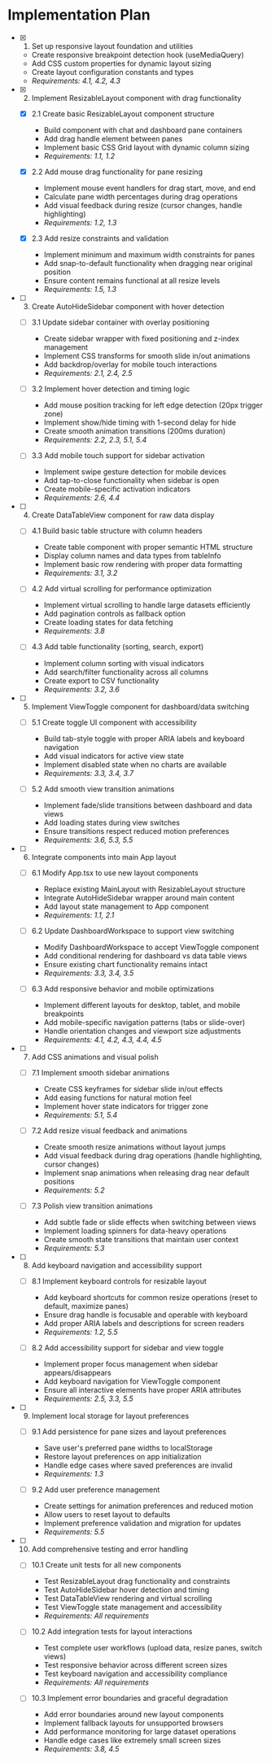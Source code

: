 # Implementation Plan

- [x] 1. Set up responsive layout foundation and utilities

  - Create responsive breakpoint detection hook (useMediaQuery)
  - Add CSS custom properties for dynamic layout sizing
  - Create layout configuration constants and types
  - _Requirements: 4.1, 4.2, 4.3_

- [x] 2. Implement ResizableLayout component with drag functionality

  - [x] 2.1 Create basic ResizableLayout component structure

    - Build component with chat and dashboard pane containers
    - Add drag handle element between panes
    - Implement basic CSS Grid layout with dynamic column sizing
    - _Requirements: 1.1, 1.2_

  - [x] 2.2 Add mouse drag functionality for pane resizing

    - Implement mouse event handlers for drag start, move, and end
    - Calculate pane width percentages during drag operations
    - Add visual feedback during resize (cursor changes, handle highlighting)
    - _Requirements: 1.2, 1.3_

  - [x] 2.3 Add resize constraints and validation
    - Implement minimum and maximum width constraints for panes
    - Add snap-to-default functionality when dragging near original position
    - Ensure content remains functional at all resize levels
    - _Requirements: 1.5, 1.3_

- [ ] 3. Create AutoHideSidebar component with hover detection

  - [ ] 3.1 Update sidebar container with overlay positioning

    - Create sidebar wrapper with fixed positioning and z-index management
    - Implement CSS transforms for smooth slide in/out animations
    - Add backdrop/overlay for mobile touch interactions
    - _Requirements: 2.1, 2.4, 2.5_

  - [ ] 3.2 Implement hover detection and timing logic

    - Add mouse position tracking for left edge detection (20px trigger zone)
    - Implement show/hide timing with 1-second delay for hide
    - Create smooth animation transitions (200ms duration)
    - _Requirements: 2.2, 2.3, 5.1, 5.4_

  - [ ] 3.3 Add mobile touch support for sidebar activation
    - Implement swipe gesture detection for mobile devices
    - Add tap-to-close functionality when sidebar is open
    - Create mobile-specific activation indicators
    - _Requirements: 2.6, 4.4_

- [ ] 4. Create DataTableView component for raw data display

  - [ ] 4.1 Build basic table structure with column headers

    - Create table component with proper semantic HTML structure
    - Display column names and data types from tableInfo
    - Implement basic row rendering with proper data formatting
    - _Requirements: 3.1, 3.2_

  - [ ] 4.2 Add virtual scrolling for performance optimization

    - Implement virtual scrolling to handle large datasets efficiently
    - Add pagination controls as fallback option
    - Create loading states for data fetching
    - _Requirements: 3.8_

  - [ ] 4.3 Add table functionality (sorting, search, export)
    - Implement column sorting with visual indicators
    - Add search/filter functionality across all columns
    - Create export to CSV functionality
    - _Requirements: 3.2, 3.6_

- [ ] 5. Implement ViewToggle component for dashboard/data switching

  - [ ] 5.1 Create toggle UI component with accessibility

    - Build tab-style toggle with proper ARIA labels and keyboard navigation
    - Add visual indicators for active view state
    - Implement disabled state when no charts are available
    - _Requirements: 3.3, 3.4, 3.7_

  - [ ] 5.2 Add smooth view transition animations
    - Implement fade/slide transitions between dashboard and data views
    - Add loading states during view switches
    - Ensure transitions respect reduced motion preferences
    - _Requirements: 3.6, 5.3, 5.5_

- [ ] 6. Integrate components into main App layout

  - [ ] 6.1 Modify App.tsx to use new layout components

    - Replace existing MainLayout with ResizableLayout structure
    - Integrate AutoHideSidebar wrapper around main content
    - Add layout state management to App component
    - _Requirements: 1.1, 2.1_

  - [ ] 6.2 Update DashboardWorkspace to support view switching

    - Modify DashboardWorkspace to accept ViewToggle component
    - Add conditional rendering for dashboard vs data table views
    - Ensure existing chart functionality remains intact
    - _Requirements: 3.3, 3.4, 3.5_

  - [ ] 6.3 Add responsive behavior and mobile optimizations
    - Implement different layouts for desktop, tablet, and mobile breakpoints
    - Add mobile-specific navigation patterns (tabs or slide-over)
    - Handle orientation changes and viewport size adjustments
    - _Requirements: 4.1, 4.2, 4.3, 4.4, 4.5_

- [ ] 7. Add CSS animations and visual polish

  - [ ] 7.1 Implement smooth sidebar animations

    - Create CSS keyframes for sidebar slide in/out effects
    - Add easing functions for natural motion feel
    - Implement hover state indicators for trigger zone
    - _Requirements: 5.1, 5.4_

  - [ ] 7.2 Add resize visual feedback and animations

    - Create smooth resize animations without layout jumps
    - Add visual feedback during drag operations (handle highlighting, cursor changes)
    - Implement snap animations when releasing drag near default positions
    - _Requirements: 5.2_

  - [ ] 7.3 Polish view transition animations
    - Add subtle fade or slide effects when switching between views
    - Implement loading spinners for data-heavy operations
    - Create smooth state transitions that maintain user context
    - _Requirements: 5.3_

- [ ] 8. Add keyboard navigation and accessibility support

  - [ ] 8.1 Implement keyboard controls for resizable layout

    - Add keyboard shortcuts for common resize operations (reset to default, maximize panes)
    - Ensure drag handle is focusable and operable with keyboard
    - Add proper ARIA labels and descriptions for screen readers
    - _Requirements: 1.2, 5.5_

  - [ ] 8.2 Add accessibility support for sidebar and view toggle
    - Implement proper focus management when sidebar appears/disappears
    - Add keyboard navigation for ViewToggle component
    - Ensure all interactive elements have proper ARIA attributes
    - _Requirements: 2.5, 3.3, 5.5_

- [ ] 9. Implement local storage for layout preferences

  - [ ] 9.1 Add persistence for pane sizes and layout preferences

    - Save user's preferred pane widths to localStorage
    - Restore layout preferences on app initialization
    - Handle edge cases where saved preferences are invalid
    - _Requirements: 1.3_

  - [ ] 9.2 Add user preference management
    - Create settings for animation preferences and reduced motion
    - Allow users to reset layout to defaults
    - Implement preference validation and migration for updates
    - _Requirements: 5.5_

- [ ] 10. Add comprehensive testing and error handling

  - [ ] 10.1 Create unit tests for all new components

    - Test ResizableLayout drag functionality and constraints
    - Test AutoHideSidebar hover detection and timing
    - Test DataTableView rendering and virtual scrolling
    - Test ViewToggle state management and accessibility
    - _Requirements: All requirements_

  - [ ] 10.2 Add integration tests for layout interactions

    - Test complete user workflows (upload data, resize panes, switch views)
    - Test responsive behavior across different screen sizes
    - Test keyboard navigation and accessibility compliance
    - _Requirements: All requirements_

  - [ ] 10.3 Implement error boundaries and graceful degradation
    - Add error boundaries around new layout components
    - Implement fallback layouts for unsupported browsers
    - Add performance monitoring for large dataset operations
    - Handle edge cases like extremely small screen sizes
    - _Requirements: 3.8, 4.5_
